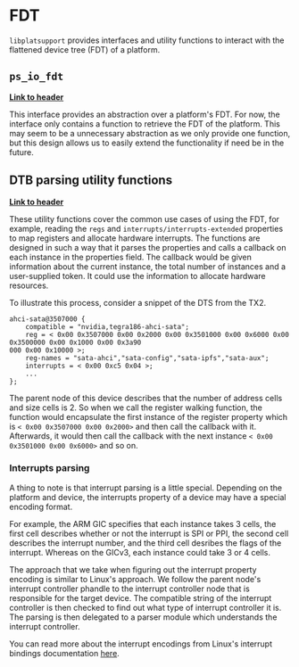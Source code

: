 <!--
  Copyright 2019, Data61
  Commonwealth Scientific and Industrial Research Organisation (CSIRO)
  ABN 41 687 119 230.

  This software may be distributed and modified according to the terms of
  the BSD 2-Clause license. Note that NO WARRANTY is provided.
  See "LICENSE_BSD2.txt" for details.

  @TAG(DATA61_BSD)
-->
# FDT

`libplatsupport` provides interfaces and utility functions to interact with the
flattened device tree (FDT) of a platform.

## `ps_io_fdt`

**[Link to header](https://github.com/seL4/util_libs/blob/master/libplatsupport/include/platsupport/io.h#L387)**

This interface provides an abstraction over a platform's FDT. For now, the
interface only contains a function to retrieve the FDT of the platform. This
may seem to be a unnecessary abstraction as we only provide one function, but
this design allows us to easily extend the functionality if need be in the
future.

## DTB parsing utility functions

**[Link to header](https://github.com/seL4/util_libs/blob/master/libplatsupport/include/platsupport/fdt.h)**

These utility functions cover the common use cases of using the FDT, for
example, reading the `regs` and `interrupts/interrupts-extended` properties to
map registers and allocate hardware interrupts. The functions are designed in
such a way that it parses the properties and calls a callback on each instance
in the properties field. The callback would be given information about the
current instance, the total number of instances and a user-supplied token. It
could use the information to allocate hardware resources.

To illustrate this process, consider a snippet of the DTS from the TX2.

```
ahci-sata@3507000 {
    compatible = "nvidia,tegra186-ahci-sata";
    reg = < 0x00 0x3507000 0x00 0x2000 0x00 0x3501000 0x00 0x6000 0x00 0x3500000 0x00 0x1000 0x00 0x3a90
000 0x00 0x10000 >;
    reg-names = "sata-ahci","sata-config","sata-ipfs","sata-aux";
    interrupts = < 0x00 0xc5 0x04 >;
    ...
};
```

The parent node of this device describes that the number of address cells and
size cells is 2. So when we call the register walking function, the function
would encapsulate the first instance of the register property which is `< 0x00
0x3507000 0x00 0x2000>` and then call the callback with it. Afterwards, it
would then call the callback with the next instance `< 0x00 0x3501000 0x00
0x6000>` and so on.

### Interrupts parsing

A thing to note is that interrupt parsing is a little special. Depending on the
platform and device, the interrupts property of a device may have a special
encoding format.

For example, the ARM GIC specifies that each instance takes 3 cells, the first
cell describes whether or not the interrupt is SPI or PPI, the second cell
describes the interrupt number, and the third cell desribes the flags of the
interrupt. Whereas on the GICv3, each instance could take 3 or 4 cells.

The approach that we take when figuring out the interrupt property encoding is
similar to Linux's approach. We follow the parent node's interrupt controller
phandle to the interrupt controller node that is responsible for the target
device. The compatible string of the interrupt controller is then checked to
find out what type of interrupt controller it is. The parsing is then delegated
to a parser module which understands the interrupt controller.

You can read more about the interrupt encodings from Linux's interrupt bindings
documentation
[here](https://github.com/torvalds/linux/tree/master/Documentation/devicetree/bindings/interrupt-controller).
